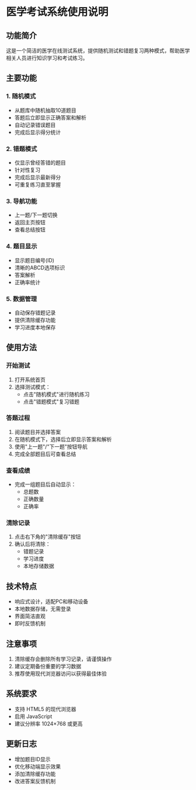 # 医学考试系统使用说明

## 功能简介
这是一个简洁的医学在线测试系统，提供随机测试和错题复习两种模式，帮助医学相关人员进行知识学习和考试练习。

## 主要功能

### 1. 随机模式
- 从题库中随机抽取10道题目
- 答题后立即显示正确答案和解析
- 自动记录错误题目
- 完成后显示得分统计

### 2. 错题模式 
- 仅显示曾经答错的题目
- 针对性复习
- 完成后显示最新得分
- 可重复练习直至掌握

### 3. 导航功能
- 上一题/下一题切换
- 返回主页按钮
- 查看总结按钮

### 4. 题目显示
- 显示题目编号(ID)
- 清晰的ABCD选项标识
- 答案解析
- 正确率统计

### 5. 数据管理
- 自动保存错题记录
- 提供清除缓存功能
- 学习进度本地保存

## 使用方法

### 开始测试
1. 打开系统首页
2. 选择测试模式：
   - 点击"随机模式"进行随机练习
   - 点击"错题模式"复习错题

### 答题过程
1. 阅读题目并选择答案
2. 在随机模式下，选择后立即显示答案和解析
3. 使用"上一题"/"下一题"按钮导航
4. 完成全部题目后可查看总结

### 查看成绩
* 完成一组题目后自动显示：
  - 总题数
  - 正确数量
  - 正确率

### 清除记录
1. 点击右下角的"清除缓存"按钮
2. 确认后将清除：
   - 错题记录
   - 学习进度
   - 本地存储数据

## 技术特点
* 响应式设计，适配PC和移动设备
* 本地数据存储，无需登录
* 界面简洁直观
* 即时反馈机制

## 注意事项
1. 清除缓存会删除所有学习记录，请谨慎操作
2. 建议定期备份重要的学习数据
3. 推荐使用现代浏览器访问以获得最佳体验

## 系统要求
* 支持 HTML5 的现代浏览器
* 启用 JavaScript
* 建议分辨率 1024×768 或更高

## 更新日志
* 增加题目ID显示
* 优化移动端显示效果
* 添加清除缓存功能
* 改进答案反馈机制
